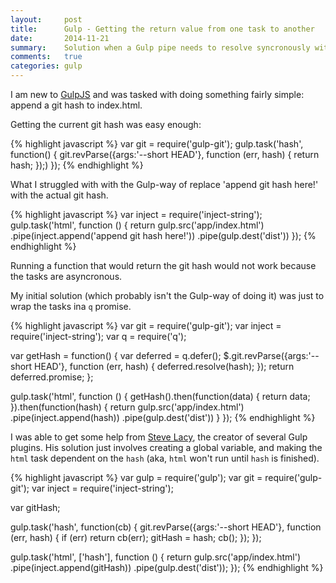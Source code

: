 ```yaml
---
layout:     post
title:      Gulp - Getting the return value from one task to another
date:       2014-11-21
summary:    Solution when a Gulp pipe needs to resolve syncronously with data from a preceeding pipe
comments:   true
categories: gulp
---
```


I am new to [GulpJS](http://gulpjs.com/) and was tasked with doing something fairly simple: append a git hash to index.html.

Getting the current git hash was easy enough:

{% highlight javascript %}
var git = require('gulp-git');
gulp.task('hash', function() {
  git.revParse({args:'--short HEAD'}, function (err, hash) {
    return hash;
  });)
});
{% endhighlight %}

What I struggled with with the Gulp-way of replace 'append git hash here!' with the actual git hash.

{% highlight javascript %}
var inject = require('inject-string');
gulp.task('html', function () {
  return gulp.src('app/index.html')
    .pipe(inject.append('append git hash here!'))
    .pipe(gulp.dest('dist'))
});
{% endhighlight %}

Running a function that would return the git hash would not work because the tasks are asyncronous.

My initial solution (which probably isn't the Gulp-way of doing it) was just to wrap the tasks ina  `q` promise.

{% highlight javascript %}
var git = require('gulp-git');
var inject = require('inject-string');
var q = require('q');

var getHash = function() {
  var deferred = q.defer();
  $.git.revParse({args:'--short HEAD'}, function (err, hash) {
    deferred.resolve(hash);
  });
  return deferred.promise;
};

gulp.task('html', function () {
  getHash().then(function(data) {
    return data;
  }).then(function(hash) {
    return gulp.src('app/index.html')
      .pipe(inject.append(hash))
      .pipe(gulp.dest('dist'))
  }
});
{% endhighlight %}

I was able to get some help from [Steve Lacy](https://github.com/stevelacy), the creator of several Gulp plugins. His solution just involves creating a global variable, and making the `html` task dependent on the `hash` (aka, `html` won't run until `hash` is finished).

{% highlight javascript %}
var gulp = require('gulp');
var git = require('gulp-git');
var inject = require('inject-string');

var gitHash;

gulp.task('hash', function(cb) {
  git.revParse({args:'--short HEAD'}, function (err, hash) {
    if (err) return cb(err);
    gitHash = hash;
    cb();
  });
});

gulp.task('html', ['hash'], function () {
  return gulp.src('app/index.html')
    .pipe(inject.append(gitHash))
    .pipe(gulp.dest('dist'));
});
{% endhighlight %}
